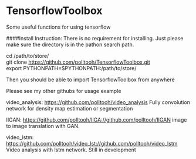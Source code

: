 # TensorflowToolbox
Some useful functions for using tensorflow

####Install Instruction:
There is no requirement for installing. Just please make sure the 
directory is in the pathon search path.

cd /path/to/store/ <br>
git clone https://github.com/polltooh/TensorflowToolbox.git <br>
export PYTHONPATH=$PYTHONPATH:/path/to/store/<br>

Then you should be able to import TensorflowToolbox from anywhere

Please see my other githubs for usage example

video_analysis: https://github.com/polltooh/video_analysis 
Fully convolution network for density map estimation or segmentation

IIGAN: https://github.com/polltooh/IIGA://github.com/polltooh/IIGAN 
image to image translation with GAN.

video_lstm: https://github.com/polltooh/video_lst://github.com/polltooh/video_lstm
Video analysis with lstm network. Still in development

